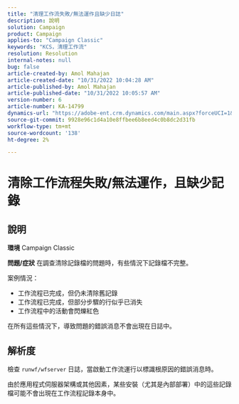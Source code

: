 ```yaml
---
title: "清理工作流失敗/無法運作且缺少日誌"
description: 說明
solution: Campaign
product: Campaign
applies-to: "Campaign Classic"
keywords: "KCS，清理工作流"
resolution: Resolution
internal-notes: null
bug: false
article-created-by: Amol Mahajan
article-created-date: "10/31/2022 10:04:28 AM"
article-published-by: Amol Mahajan
article-published-date: "10/31/2022 10:05:57 AM"
version-number: 6
article-number: KA-14799
dynamics-url: "https://adobe-ent.crm.dynamics.com/main.aspx?forceUCI=1&pagetype=entityrecord&etn=knowledgearticle&id=271ea964-0359-ed11-9561-6045bd006079"
source-git-commit: 9928e96c1d4a10e8ffbee6b8eed4c0b8dc2d31fb
workflow-type: tm+mt
source-wordcount: '138'
ht-degree: 2%

---
```


# 清除工作流程失敗/無法運作，且缺少記錄

## 說明

<b>環境</b>
Campaign Classic


<b>問題/症狀</b>
在調查清除記錄檔的問題時，有些情況下記錄檔不完整。

案例情況：

- 工作流程已完成，但仍未清除舊記錄
- 工作流程已完成，但部分步驟的行似乎已消失
- 工作流程中的活動會閃爍紅色


在所有這些情況下，導致問題的錯誤消息不會出現在日誌中。


## 解析度


檢查 `runwf/wfserver` 日誌，當啟動工作流運行以標識根原因的錯誤消息時。

由於應用程式伺服器架構或其他因素，某些安裝（尤其是內部部署）中的這些記錄檔可能不會出現在工作流程記錄本身中。
